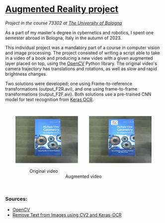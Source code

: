 # [Augmented Reality project](https://www.unibo.it/en/teaching/course-unit-catalogue/course-unit/2023/467993)
*Project in the course 73302 at [The University of Bologna](https://www.unibo.it/en/)*

As a part of my master's degree in cybernetics and robotics, I spent one semester abroad in Bologna, Italy in the autumn of 2023.

This individual project was a mandatory part of a course in computer vision and image processing. The project consisted of writing a script able to take in a video of a book and producing a new video with a given augmented layer placed on top, using the [OpenCV](https://opencv.org/) Python library. The original video's camera trajectory has translations and rotations, as well as slow and rapid brightness changes.

Two solutions were developed; one using Frame-to-reference transformations (output_F2R.avi), and one using frame-to-frame transformations (output_F2F.avi). Both solutions use a pre-trained CNN model for text recognition from [Keras OCR](https://keras-ocr.readthedocs.io/en/latest/).

<br>

<p align="center">
  <img alt="Original video" src="imgs/ReferenceFrame.png" width="40%">
&nbsp; &nbsp; &nbsp; &nbsp;
  <img alt="Augmented video" src="imgs/ReferenceFrameWithAugmentedLayer.png" width="40%">
</p>

<p align="center">
  &emsp;&emsp;&emsp;Original video &emsp;&emsp;&emsp;&emsp;&emsp;&emsp;&emsp;&emsp;&emsp;&emsp;&emsp;&emsp;&emsp;&emsp;&emsp;&emsp;&emsp;&emsp;&emsp;&emsp;&emsp; Augmented video
</p>

<br>

### Sources:
- [OpenCV](https://opencv.org/)
- [Remove Text from Images using CV2 and Keras-OCR](https://towardsdatascience.com/remove-text-from-images-using-cv2-and-keras-ocr-24e7612ae4f4)
